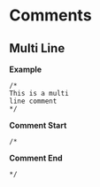 # Comments

## Multi Line

**Example**
```
/*
This is a multi
line comment
*/
```

**Comment Start**
```
/*
```

**Comment End**
```
*/
```